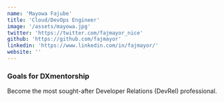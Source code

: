 ```yaml
---
name: 'Mayowa Fajube'
title: 'Cloud/DevOps Engineer'
image: '/assets/mayowa.jpg'
twitter: 'https://twitter.com/fajmayor_nice'
github: 'https://github.com/fajmayor'
linkedin: 'https://www.linkedin.com/in/fajmayor/'
website: ''
---
```


<div>
  <h3>Goals for DXmentorship</h3>
  Become the most sought-after Developer Relations (DevRel) professional.
</div>

